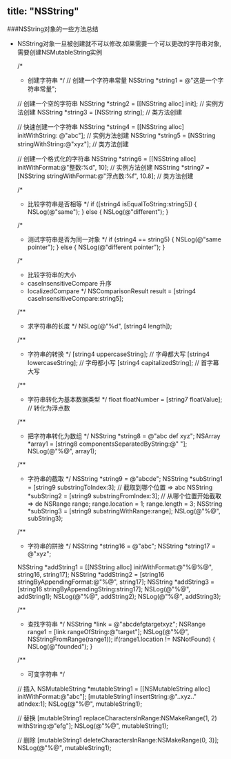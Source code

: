 title: "NSString"
---

###NSString对象的一些方法总结
* NSString对象一旦被创建就不可以修改.如果需要一个可以更改的字符串对象,需要创建NSMutableString实例


    /*
     *  创建字符串
     */
    // 创建一个字符串常量
    NSString *string1 = @"这是一个字符串常量";

    // 创建一个空的字符串
    NSString *string2 = [[NSString alloc] init];  // 实例方法创建
    NSString *string3 = [NSString string];        // 类方法创建

    // 快速创建一个字符串
    NSString *string4 = [[NSString alloc] initWithString: @"abc"];   // 实例方法创建
    NSString *string5 = [NSString stringWithString:@"xyz"];          // 类方法创建

    // 创建一个格式化的字符串
    NSString *string6 = [[NSString alloc] initWithFormat:@"整数:%d", 10];  // 实例方法创建
    NSString *string7 = [NSString stringWithFormat:@"浮点数:%f", 10.8];      // 类方法创建

    /*
     *  比较字符串是否相等
     */
    if ([string4 isEqualToString:string5]) {
        NSLog(@"same");
    } else {
        NSLog(@"different");
    }

    /*
     *  测试字符串是否为同一对象
     */
    if (string4 == string5) {
        NSLog(@"same pointer");
    } else {
        NSLog(@"different pointer");
    }

    /*
     *  比较字符串的大小
     *  caseInsensitiveCompare 升序
     *  localizedCompare
     */
    NSComparisonResult result = [string4 caseInsensitiveCompare:string5];

    /**
     *  求字符串的长度
     */
    NSLog(@"%d", [string4 length]);

    /**
     *  字符串的转换
     */
    [string4 uppercaseString];   // 字母都大写
    [string4 lowercaseString];   // 字母都小写
    [string4 capitalizedString]; // 首字幕大写

    /**
     *  字符串转化为基本数据类型
     */
    float floatNumber = [string7 floatValue];  // 转化为浮点数

    /**
     * 把字符串转化为数组
     */
    NSString *string8 = @"abc def xyz";
    NSArray *array1 = [string8 componentsSeparatedByString:@" "];
    NSLog(@"%@", array1);

    /**
     * 字符串的截取
     */
    NSString *string9 = @"abcde";
    NSString *subString1 = [string9 substringToIndex:3];   // 截取到哪个位置 => abc
    NSString *subString2 = [string9 substringFromIndex:3]; // 从哪个位置开始截取 => de
    NSRange range;
    range.location = 1;
    range.length = 3;
    NSString *subString3 = [string9 substringWithRange:range];
    NSLog(@"%@", subString3);

    /**
     * 字符串的拼接
     */
    NSString *string16 = @"abc";
    NSString *string17 = @"xyz";
    
    NSString *addString1 = [[NSString alloc] initWithFormat:@"%@%@", string16, string17];
    NSString *addString2 = [string16 stringByAppendingFormat:@"%@", string17];
    NSString *addString3 = [string16 stringByAppendingString:string17];
    NSLog(@"%@", addString1);
    NSLog(@"%@", addString2);
    NSLog(@"%@", addString3);
        
    /**
     * 查找字符串
     */
    NSString *link = @"abcdefgtargetxyz";
    NSRange range1 = [link rangeOfString:@"target"];
    NSLog(@"%@", NSStringFromRange(range1));
    if(range1.location != NSNotFound) {
        NSLog(@"founded");
    }
    
    /**
     * 可变字符串
     */
    
    // 插入
    NSMutableString *mutableString1 = [[NSMutableString alloc] initWithFormat:@"abc"];
    [mutableString1 insertString:@"..xyz.." atIndex:1];
    NSLog(@"%@", mutableString1);
    
    // 替换
    [mutableString1 replaceCharactersInRange:NSMakeRange(1, 2) withString:@"efg"];
    NSLog(@"%@", mutableString1);
    
    // 删除
    [mutableString1 deleteCharactersInRange:NSMakeRange(0, 3)];
    NSLog(@"%@", mutableString1);

